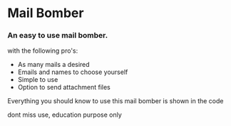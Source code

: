 # Mail Bomber

### An easy to use mail bomber.

with the following pro's:

- As many mails a desired
- Emails and names to choose yourself
- Simple to use
- Option to send attachment files

Everything you should know to use this mail bomber is shown in the code

dont miss use, education purpose only
